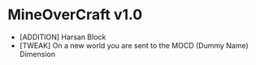 # MineOverCraft v1.0
- [ADDITION] Harsan Block
- [TWEAK] On a new world you are sent to the MOCD (Dummy Name) Dimension
